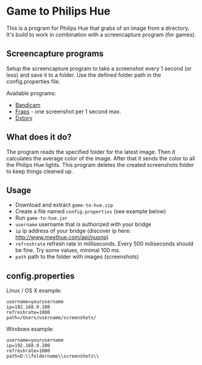 Game to Philips Hue
===================

This is a program for Philips Hue that grabs of an image from a directory. It's build to work in combination with a screencapture program (for games).

## Screencapture programs
Setup the screencapture program to take a screenshot every 1 second (or less) and save it to a folder. Use the defined folder path in the config.properties file.

Available programs:

* [Bandicam](http://www.bandicam.com/)
* [Fraps](http://www.fraps.com/) - one screenshot per 1 second max.
* [Dxtory](http://exkode.com/dxtory-features-en.html)

## What does it do?
The program reads the specified folder for the latest image. Then it calculates the average color of the image. After that it sends the color to all the Philips Hue lights. This program deletes the created screenshots folder to keep things cleaned up. 

## Usage
* Download and extract `game-to-hue.zip`
* Create a file named `config.properties` (see example below)
* Run `game-to-hue.jar`
* `username` username that is authorized with your bridge
* `ip` ip address of your bridge (discover ip here: http://www.meethue.com/api/nupnp)
* `refreshrate` refresh rate in milliseconds. Every 500 miliseconds should be fine. Try some values, minimal 100 ms.
* `path` path to the folder with images (screenshots)

## config.properties
Linux / OS X example:
```
username=yourusername
ip=192.168.0.100
refreshrate=1000
path=/Users/username/screenshots/
```

Windows example:

```
username=yourusername
ip=192.168.0.100
refreshrate=1000
path=D:\\foldername\\screenshots\\
```